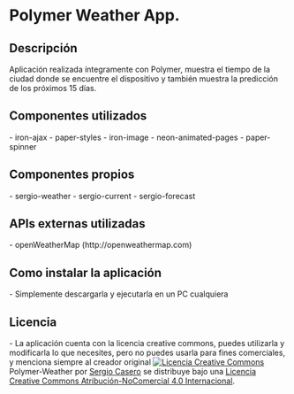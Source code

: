 <h1>Polymer Weather App.</h1>

<h2>Descripción</h2>
Aplicación realizada íntegramente con Polymer, muestra el tiempo de la ciudad donde se encuentre el dispositivo
y también muestra la predicción de los próximos 15 días.

<h2>Componentes utilizados</h2>
- iron-ajax
- paper-styles
- iron-image
- neon-animated-pages
- paper-spinner

<h2>Componentes propios</h2>
- sergio-weather
- sergio-current
- sergio-forecast

<h2>APIs externas utilizadas</h2>
- openWeatherMap (http://openweathermap.com)

<h2>Como instalar la aplicación</h2>
- Simplemente descargarla y ejecutarla en un PC cualquiera

<h2>Licencia</h2>
- La aplicación cuenta con la licencia creative commons, puedes utilizarla y modificarla lo que necesites,
pero no puedes usarla para fines comerciales, y menciona siempre al creador original
<a rel="license" href="http://creativecommons.org/licenses/by-nc/4.0/"><img alt="Licencia Creative Commons" style="border-width:0" src="https://i.creativecommons.org/l/by-nc/4.0/88x31.png" /></a><br /><span xmlns:dct="http://purl.org/dc/terms/" property="dct:title">Polymer-Weather</span> por <a xmlns:cc="http://creativecommons.org/ns#" href="http://sergiocasero.es" property="cc:attributionName" rel="cc:attributionURL">Sergio Casero</a> se distribuye bajo una <a rel="license" href="http://creativecommons.org/licenses/by-nc/4.0/">Licencia Creative Commons Atribución-NoComercial 4.0 Internacional</a>.
